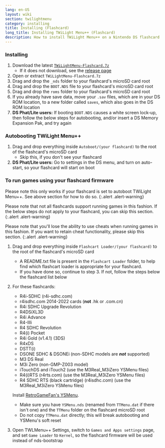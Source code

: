 ```yaml
---
lang: en-US
layout: wiki
section: twilightmenu
category: installing
title: Installing (Flashcard)
long_title: Installing TWiLight Menu++ (Flashcard)
description: How to install TWiLight Menu++ on a Nintendo DS flashcard
---
```


### Installing
1. Download the latest [`TWiLightMenu-Flashcard.7z`](https://github.com/DS-Homebrew/TWiLightMenu/releases/latest/download/TWiLightMenu-Flashcard.7z)
   - If it does not download, see the [release page](https://github.com/DS-Homebrew/TWiLightMenu/releases)
1. Open or extract `TWiLightMenu-Flashcard.7z`
1. Drag and drop the `_nds` folder to your flashcard's microSD card root
1. Drag and drop the `BOOT.NDS` file to your flashcard's microSD card root
1. Drag and drop the `roms` folder to your flashcard's microSD card root
1. If you already have save data, move your `.sav` files, which are in your DS ROM location, to a new folder called `saves`, which also goes in the DS ROM location
1. **DS Phat/Lite users:** If booting `BOOT.NDS` causes a white screen lock-up, then follow the below steps for autobooting, and/or insert a DS Memory Expansion Pak, and try again

### Autobooting TWiLight Menu++
1. Drag and drop everything inside `Autoboot/(your flashcard)` to the root of the flashcard's microSD card
   - Skip this, if you don't see your flashcard
1. **DS Phat/Lite users:** Go to settings in the DS menu, and turn on auto-start, so your flashcard will start on boot

### To run games using your flashcard firmware

Please note this only works if your flashcard is set to autoboot TWiLight Menu++. See above section for how to do so.
{:.alert .alert-warning}

Please note that not all flashcards support running games in this fashion. If the below steps do not apply to your flashcard, you can skip this section.
{:.alert .alert-warning}

Please note that you'll lose the ability to use cheats when running games in this fashion. If you want to retain cheat functionality, please skip this section.
{:.alert .alert-warning}

1. Drag and drop everything inside `Flashcart Loader/(your flashcard)` to the root of the flashcard's microSD card
   - A README.txt file is present in the `Flashcart Loader` folder, to help find which flashcart loader is appropriate for your flashcard.
   - If you have done so, continue to step 3. If not, follow the steps below the flashcard list below

1. For these flashcards:
   - R4i-SDHC (r4i-sdhc.com)
   - r4isdhc.com 2014-2022 cards (**not** .hk or .com.cn)
   - R4i SDHC Upgrade Revolution
   - R4DSiXL3D
   - R4i Advance
   - R4-IIIi
   - R4 SDHC Revolution
   - R4(i) Pocket
   - R4i Gold (v1.4.1) (3DS)
   - R4xDS
   - DSTT(i)
   - DSONE SDHC & DSONEi (non-SDHC models are ***not*** supported)
   - M3 DS Real
   - M3i Zero (non-GMP-Z003 model)
   - iTouchDS and iTouch2 (use the M3Real_M3iZero YSMenu files)
   - R4(i)RTS (r4rts.com) (use the M3Real_M3iZero YSMenu files)
   - R4 SDHC RTS (black cartridge) (r4isdhc.com) (use the M3Real_M3iZero YSMenu files)

   Install [RetroGameFan's YSMenu](https://gbatemp.net/download/35737/).
      - Make sure you have `YSMenu.nds` (renamed from `TTMenu.dat` if there isn't one) and the `TTMenu` folder on the flashcard microSD root
      - Do not copy `TTMenu.dat` directly; this will break autobooting and YSMenu's soft reset
1. Open TWLMenu++ Settings, switch to `Games and Apps settings` page, and set `Game Loader` to `Kernel`, so the flashcard firmware will be used instead of nds-bootstrap

